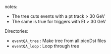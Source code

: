 notes:
* The tree cuts events with a pt track > 30 GeV
* The same is true for triggers with Et > 30 GeV

Directories:
* `eventQA_tree` : Make tree from all picoDst files
* `eventQA_loop` : Loop through tree
